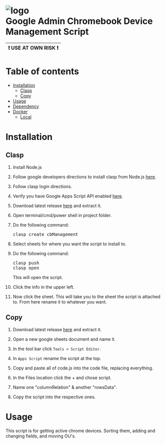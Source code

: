 # ![logo](https://www.gstatic.com/images/branding/product/2x/apps_script_48dp.png)<br> Google Admin Chromebook  Device Management Script

<link href="https://fonts.googleapis.com/icon?family=Material+Icons"
      rel="stylesheet">
<link href="https://fonts.googleapis.com/icon?family=Material+Icons"
      rel="stylesheet">

<!-- 
https://wordpress.com/support/markdown-quick-reference/

https://marketplace.visualstudio.com/items?itemName=bierner.markdown-preview-github-styles

https://gist.github.com/rxaviers/7360908

https://stackoverflow.com/questions/58737436/how-to-create-a-good-looking-notification-or-warning-box-in-github-flavoured-mar -->

| :exclamation: USE AT OWN RISK :exclamation: |
|---------------------------------------------|


Table of contents
=================

<!--ts-->
   * [Installation](#installation)
      * [Clasp](#clasp)
      * [Copy](#copy)
   * [Usage](#usage)
   * [Dependency](#dependency)
   * [Docker](#docker)
     * [Local](#local)
<!--te-->

Installation
============

Clasp
-----

1. Install Node.js

2. Follow google developers directions to install clasp from Node.js [here](https://developers.google.com/apps-script/guides/clasp#requirements).

3. Follow clasp login directions.

4. Verify you have Google Apps Script API enabled [here](https://script.google.com/home/usersettings).

5. Download latest release [here](/releases/latest) and extract it.

6. Open terminal/cmd/power shell in project folder.

7. Do the following command: 
   <pre>
   clasp create cbManagement
   </pre>

8. Select sheets for where you want the script to install to.

9. Do the following command: 
   <pre>
   clasp push
   clasp open
   </pre> This will open the script.

10. Click the <span class="material-icons">info</span> in the upper left. 

11. Now click the sheet. This will take you to the sheet the script is attached to. From here rename it to whatever you want.


Copy
----
1. Download latest release [here](/myxxmikeyxx/Google-Chromebook-Admin-Script/releases/latest/download/) and extract it.

2. Open a new google sheets document and name it.

3. In the tool bar click ```Tools > Script Editor```.

4. In ```Apps Script``` rename the script at the top.

5. Copy and paste all of code.js into the code file, replacing everything.
6. In the Files location click the + and chose script.
7. Name one "columnRelation" & another "rowsData".
8. Copy the script into the respective ones.

Usage
=====

This script is for getting active chrome devices. Sorting them, adding and changing fields, and moving OU's. 